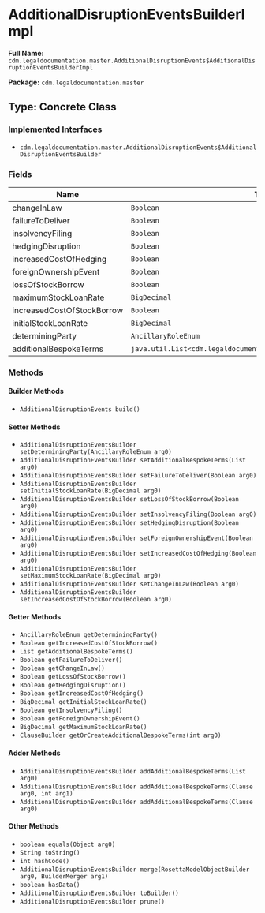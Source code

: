 # AdditionalDisruptionEventsBuilderImpl

**Full Name:** `cdm.legaldocumentation.master.AdditionalDisruptionEvents$AdditionalDisruptionEventsBuilderImpl`

**Package:** `cdm.legaldocumentation.master`

## Type: Concrete Class

### Implemented Interfaces

- `cdm.legaldocumentation.master.AdditionalDisruptionEvents$AdditionalDisruptionEventsBuilder`

### Fields

| Name | Type | Description |
|------|------|-------------|
| changeInLaw | `Boolean` |  |
| failureToDeliver | `Boolean` |  |
| insolvencyFiling | `Boolean` |  |
| hedgingDisruption | `Boolean` |  |
| increasedCostOfHedging | `Boolean` |  |
| foreignOwnershipEvent | `Boolean` |  |
| lossOfStockBorrow | `Boolean` |  |
| maximumStockLoanRate | `BigDecimal` |  |
| increasedCostOfStockBorrow | `Boolean` |  |
| initialStockLoanRate | `BigDecimal` |  |
| determiningParty | `AncillaryRoleEnum` |  |
| additionalBespokeTerms | `java.util.List<cdm.legaldocumentation.master.Clause$ClauseBuilder>` |  |

### Methods

#### Builder Methods

- `AdditionalDisruptionEvents build()`

#### Setter Methods

- `AdditionalDisruptionEventsBuilder setDeterminingParty(AncillaryRoleEnum arg0)`
- `AdditionalDisruptionEventsBuilder setAdditionalBespokeTerms(List arg0)`
- `AdditionalDisruptionEventsBuilder setFailureToDeliver(Boolean arg0)`
- `AdditionalDisruptionEventsBuilder setInitialStockLoanRate(BigDecimal arg0)`
- `AdditionalDisruptionEventsBuilder setLossOfStockBorrow(Boolean arg0)`
- `AdditionalDisruptionEventsBuilder setInsolvencyFiling(Boolean arg0)`
- `AdditionalDisruptionEventsBuilder setHedgingDisruption(Boolean arg0)`
- `AdditionalDisruptionEventsBuilder setForeignOwnershipEvent(Boolean arg0)`
- `AdditionalDisruptionEventsBuilder setIncreasedCostOfHedging(Boolean arg0)`
- `AdditionalDisruptionEventsBuilder setMaximumStockLoanRate(BigDecimal arg0)`
- `AdditionalDisruptionEventsBuilder setChangeInLaw(Boolean arg0)`
- `AdditionalDisruptionEventsBuilder setIncreasedCostOfStockBorrow(Boolean arg0)`

#### Getter Methods

- `AncillaryRoleEnum getDeterminingParty()`
- `Boolean getIncreasedCostOfStockBorrow()`
- `List getAdditionalBespokeTerms()`
- `Boolean getFailureToDeliver()`
- `Boolean getChangeInLaw()`
- `Boolean getLossOfStockBorrow()`
- `Boolean getHedgingDisruption()`
- `Boolean getIncreasedCostOfHedging()`
- `BigDecimal getInitialStockLoanRate()`
- `Boolean getInsolvencyFiling()`
- `Boolean getForeignOwnershipEvent()`
- `BigDecimal getMaximumStockLoanRate()`
- `ClauseBuilder getOrCreateAdditionalBespokeTerms(int arg0)`

#### Adder Methods

- `AdditionalDisruptionEventsBuilder addAdditionalBespokeTerms(List arg0)`
- `AdditionalDisruptionEventsBuilder addAdditionalBespokeTerms(Clause arg0, int arg1)`
- `AdditionalDisruptionEventsBuilder addAdditionalBespokeTerms(Clause arg0)`

#### Other Methods

- `boolean equals(Object arg0)`
- `String toString()`
- `int hashCode()`
- `AdditionalDisruptionEventsBuilder merge(RosettaModelObjectBuilder arg0, BuilderMerger arg1)`
- `boolean hasData()`
- `AdditionalDisruptionEventsBuilder toBuilder()`
- `AdditionalDisruptionEventsBuilder prune()`


